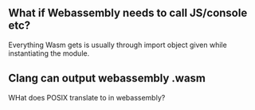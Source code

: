 
## What if Webassembly needs to call JS/console etc?

Everything Wasm gets is usually through import object given while instantiating the module. 

## Clang can output webassembly .wasm
 WHat does POSIX translate to in webassembly?
